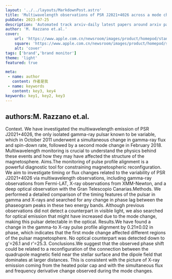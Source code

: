 ---layout: '../../layouts/MarkdownPost.astro'title: 'Multiwavelength observations of PSR J2021+4026 across a mode change reveal a phase shift in its X-ray emission'pubDate: 2023-07-25description: 'Automated track arxiv-daily latest papers around arxiv paper daily template'author: 'M. Razzano et.al.'cover:    url: 'https://www.apple.com.cn/newsroom/images/product/homepod/standard/Apple-HomePod-hero-230118_big.jpg.large_2x.jpg'    square: 'https://www.apple.com.cn/newsroom/images/product/homepod/standard/Apple-HomePod-hero-230118_big.jpg.large_2x.jpg'    alt: 'cover'tags: ['brand','brand monitor']theme: 'light'featured: truemeta: - name: author   content: 作者是我 - name: keywords   content: key3, key4keywords: key1, key2, key3---## authors:M. Razzano et.al. Context. We have investigated the multiwavelength emission of PSR J2021+4026, the only isolated gamma-ray pulsar known to be variable, which in October 2011 underwent a simultaneous change in gamma-ray flux and spin-down rate, followed by a second mode change in February 2018. Multiwavelength monitoring is crucial to understand the physics behind these events and how they may have affected the structure of the magnetosphere. Aims.The monitoring of pulse profile alignment is a powerful diagnostic tool for constraining magnetospheric reconfiguration. We aim to investigate timing or flux changes related to the variability of PSR J2021+4026 via multiwavelength observations, including gamma-ray observations from Fermi-LAT, X-ray observations from XMM-Newton, and a deep optical observation with the Gran Telescopio Canarias.Methods. We performed a detailed comparison of the timing features of the pulsar in gamma and X-rays and searched for any change in phase lag between the phaseogram peaks in these two energy bands. Although previous observations did not detect a counterpart in visible light, we also searched for optical emission that might have increased due to the mode change, making this pulsar detectable in the optical. Results.We have found a change in the gamma-to X-ray pulse profile alignment by 0.21$\pm$0.02 in phase, which indicates that the first mode change affected different regions of the pulsar magnetosphere. No optical counterpart was detected down to g'=26.1 and r'=25.3. Conclusions.We suggest that the observed phase shift could be related to a reconfiguration of the connection between the quadrupole magnetic field near the stellar surface and the dipole field that dominates at larger distances. This is consistent with the picture of X-ray emission coming from the heated polar cap and with the simultaneous flux and frequency derivative change observed during the mode changes.
